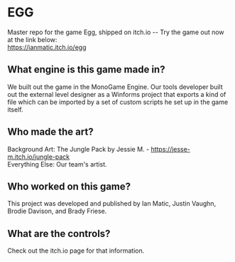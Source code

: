 # EGG
Master repo for the game Egg, shipped on itch.io -- Try the game out now at the link below:
<br>https://ianmatic.itch.io/egg

## What engine is this game made in?
We built out the game in the MonoGame Engine. Our tools developer built out the external level designer as a Winforms project that exports a kind of file which can be imported by a set of custom scripts he set up in the game itself.

## Who made the art?
Background Art: The Jungle Pack by Jessie M. - https://jesse-m.itch.io/jungle-pack <br>
Everything Else: Our team's artist.

## Who worked on this game?
This project was developed and published by Ian Matic, Justin Vaughn, Brodie Davison, and Brady Friese.

## What are the controls?
Check out the itch.io page for that information.
